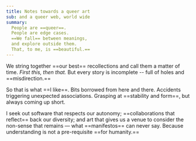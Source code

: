 ```yaml
---
title: Notes towards a queer art
sub: and a queer web, world wide
summary:
  People are ==queer==.
  People are edge cases.
  ==We fall== between meanings,
  and explore outside them.
  That, to me, is ==beautiful.==
---
```


We string together ==our best== recollections
and call them a matter of time.
_First this, then that._
But every story is incomplete --
full of holes and ==misdirection.==

So that is what ==I like==.
Bits borrowed from here and there.
Accidents triggering unexpected associations.
Grasping at ==stability and form==,
but always coming up short.

I seek out
software that respects our autonomy;
==collaborations that reflect== back our diversity;
and art that gives us a venue to consider
the <black-out>non-sense</black-out>
that remains —
what ==manifestos== can never say.
Because understanding is not
a pre-requisite ==for humanity.==
